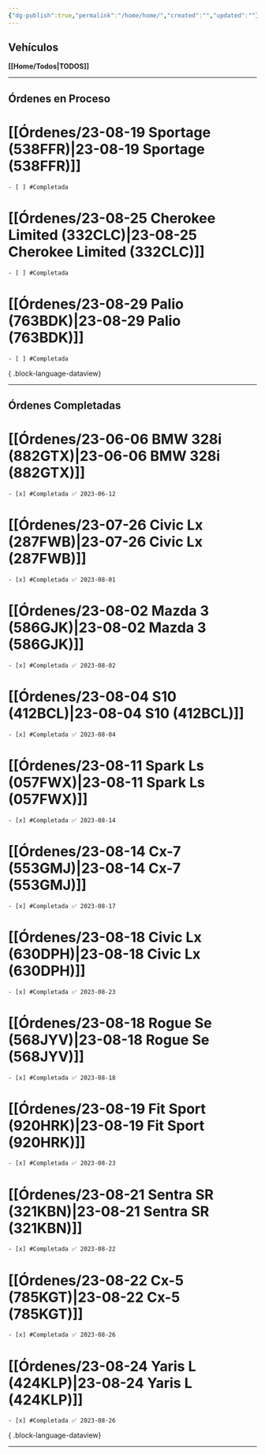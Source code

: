 ```yaml
---
{"dg-publish":true,"permalink":"/home/home/","created":"","updated":""}
---
```



## Vehículos

**[[Home/Todos\|TODOS]]**

---

## Órdenes en Proceso 

# [[Órdenes/23-08-19 Sportage (538FFR)\|23-08-19 Sportage (538FFR)]]

    - [ ] #Completada
# [[Órdenes/23-08-25 Cherokee Limited (332CLC)\|23-08-25 Cherokee Limited (332CLC)]]

    - [ ] #Completada
# [[Órdenes/23-08-29 Palio (763BDK)\|23-08-29 Palio (763BDK)]]

    - [ ] #Completada

{ .block-language-dataview} 

---

## Órdenes Completadas

# [[Órdenes/23-06-06  BMW 328i (882GTX)\|23-06-06  BMW 328i (882GTX)]]

    - [x] #Completada ✅ 2023-06-12
# [[Órdenes/23-07-26 Civic Lx (287FWB)\|23-07-26 Civic Lx (287FWB)]]

    - [x] #Completada ✅ 2023-08-01
# [[Órdenes/23-08-02 Mazda 3 (586GJK)\|23-08-02 Mazda 3 (586GJK)]]

    - [x] #Completada ✅ 2023-08-02
# [[Órdenes/23-08-04  S10 (412BCL)\|23-08-04  S10 (412BCL)]]

    - [x] #Completada ✅ 2023-08-04
# [[Órdenes/23-08-11 Spark Ls (057FWX)\|23-08-11 Spark Ls (057FWX)]]

    - [x] #Completada ✅ 2023-08-14
# [[Órdenes/23-08-14 Cx-7 (553GMJ)\|23-08-14 Cx-7 (553GMJ)]]

    - [x] #Completada ✅ 2023-08-17
# [[Órdenes/23-08-18 Civic Lx (630DPH)\|23-08-18 Civic Lx (630DPH)]]

    - [x] #Completada ✅ 2023-08-23
# [[Órdenes/23-08-18 Rogue Se (568JYV)\|23-08-18 Rogue Se (568JYV)]]

    - [x] #Completada ✅ 2023-08-18
# [[Órdenes/23-08-19 Fit Sport (920HRK)\|23-08-19 Fit Sport (920HRK)]]

    - [x] #Completada ✅ 2023-08-23
# [[Órdenes/23-08-21 Sentra SR (321KBN)\|23-08-21 Sentra SR (321KBN)]]

    - [x] #Completada ✅ 2023-08-22
# [[Órdenes/23-08-22 Cx-5 (785KGT)\|23-08-22 Cx-5 (785KGT)]]

    - [x] #Completada ✅ 2023-08-26
# [[Órdenes/23-08-24 Yaris L (424KLP)\|23-08-24 Yaris L (424KLP)]]

    - [x] #Completada ✅ 2023-08-26

{ .block-language-dataview} 

---

